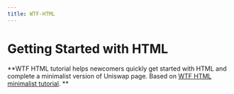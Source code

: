 ```yaml
---
title: WTF-HTML
---
```


# Getting Started with HTML

**WTF HTML tutorial helps newcomers quickly get started with HTML and complete a minimalist version of Uniswap page. Based on [WTF HTML minimalist tutorial](https://github.com/WTFAcademy/WTF-HTML). **
